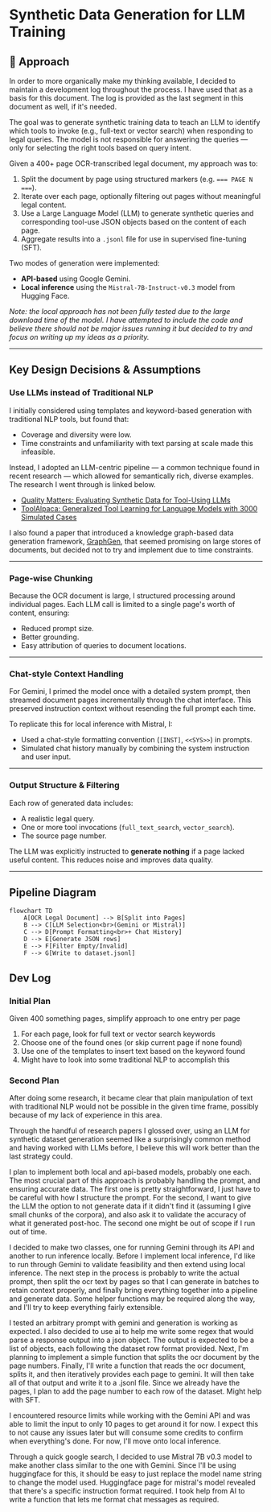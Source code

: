 # Synthetic Data Generation for LLM Training

## 🧠 Approach

In order to more organically make my thinking available, I decided to maintain
a development log throughout the process. I have used that as a basis for this
document. The log is provided as the last segment in this document as well, if
it's needed.

The goal was to generate synthetic training data to teach an LLM to identify
which tools to invoke (e.g., full-text or vector search) when responding to
legal queries. The model is not responsible for answering the queries — only
for selecting the right tools based on query intent.

Given a 400+ page OCR-transcribed legal document, my approach was to:

1. Split the document by page using structured markers (e.g. `=== PAGE N ===`).
2. Iterate over each page, optionally filtering out pages without meaningful legal content.
3. Use a Large Language Model (LLM) to generate synthetic queries and corresponding tool-use JSON objects based on the content of each page.
4. Aggregate results into a `.jsonl` file for use in supervised fine-tuning (SFT).

Two modes of generation were implemented:

- **API-based** using Google Gemini.
- **Local inference** using the `Mistral-7B-Instruct-v0.3` model from Hugging Face.

_Note: the local approach has not been fully tested due to the large download
time of the model. I have attempted to include the code and believe there
should not be major issues running it but decided to try and focus on writing
up my ideas as a priority._

---

## Key Design Decisions & Assumptions

### Use LLMs instead of Traditional NLP

I initially considered using templates and keyword-based generation with traditional NLP tools, but found that:

- Coverage and diversity were low.
- Time constraints and unfamiliarity with text parsing at scale made this infeasible.

Instead, I adopted an LLM-centric pipeline — a common technique found in recent
research — which allowed for semantically rich, diverse examples. The research
I went through is linked below.

- [Quality Matters: Evaluating Synthetic Data for Tool-Using LLMs](https://arxiv.org/pdf/2409.16341)
- [ToolAlpaca: Generalized Tool Learning for Language Models with 3000 Simulated Cases](https://arxiv.org/pdf/2306.05301)

I also found a paper that introduced a knowledge graph-based data generation
framework, [GraphGen](https://arxiv.org/pdf/2505.20416), that seemed promising on large stores of documents, but decided not to
try and implement due to time constraints.

---

### Page-wise Chunking

Because the OCR document is large, I structured processing around individual
pages. Each LLM call is limited to a single page's worth of content, ensuring:

- Reduced prompt size.
- Better grounding.
- Easy attribution of queries to document locations.

---

### Chat-style Context Handling

For Gemini, I primed the model once with a detailed system prompt, then
streamed document pages incrementally through the chat interface. This
preserved instruction context without resending the full prompt each time.

To replicate this for local inference with Mistral, I:

- Used a chat-style formatting convention (`[INST]`, `<<SYS>>`) in prompts.
- Simulated chat history manually by combining the system instruction and user input.

---

### Output Structure & Filtering

Each row of generated data includes:

- A realistic legal query.
- One or more tool invocations (`full_text_search`, `vector_search`).
- The source page number.

The LLM was explicitly instructed to **generate nothing** if a page lacked useful content. This reduces noise and improves data quality.

---

## Pipeline Diagram

```mermaid
flowchart TD
    A[OCR Legal Document] --> B[Split into Pages]
    B --> C[LLM Selection<br>(Gemini or Mistral)]
    C --> D[Prompt Formatting<br>+ Chat History]
    D --> E[Generate JSON rows]
    E --> F[Filter Empty/Invalid]
    F --> G[Write to dataset.jsonl]
```

## Dev Log

### Initial Plan

Given 400 something pages, simplify approach to one entry per page

1. For each page, look for full text or vector search keywords
2. Choose one of the found ones (or skip current page if none found)
3. Use one of the templates to insert text based on the keyword found
4. Might have to look into some traditional NLP to accomplish this

### Second Plan

After doing some research, it became clear that plain manipulation of text with
traditional NLP would not be possible in the given time frame, possibly because
of my lack of experience in this area.

Through the handful of research papers I glossed over, using an LLM for
synthetic dataset generation seemed like a surprisingly common method and
having worked with LLMs before, I believe this will work better than the last
strategy could.

I plan to implement both local and api-based models, probably one each. The
most crucial part of this approach is probably handling the prompt, and
ensuring accurate data. The first one is pretty straightforward, I just have to
be careful with how I structure the prompt. For the second, I want to give the
LLM the option to not generate data if it didn't find it (assuming I give small
chunks of the corpora), and also ask it to validate the accuracy of what it
generated post-hoc. The second one might be out of scope if I run out of time.

I decided to make two classes, one for running Gemini through its API and
another to run inference locally. Before I implement local inference, I'd like
to run through Gemini to validate feasibility and then extend using local
inference. The next step in the process is probably to write the actual prompt,
then split the ocr text by pages so that I can generate in batches to retain
context properly, and finally bring everything together into a pipeline and
generate data. Some helper functions may be required along the way, and I'll
try to keep everything fairly extensible.

I tested an arbitrary prompt with gemini and generation is working as expected.
I also decided to use ai to help me write some regex that would parse a
response output into a json object. The output is expected to be a list of
objects, each following the dataset row format provided. Next, I'm planning to
implement a simple function that splits the ocr document by the page numbers.
Finally, I'll write a function that reads the ocr document, splits it, and then
iteratively provides each page to gemini. It will then take all of that output
and write it to a .jsonl file. Since we already have the pages, I plan to add
the page number to each row of the dataset. Might help with SFT.

I encountered resource limits while working with the Gemini API and was able to
limit the input to only 10 pages to get around it for now. I expect this to not
cause any issues later but will consume some credits to confirm when
everything's done. For now, I'll move onto local inference.

Through a quick google search, I decided to use Mistral 7B v0.3 model to make
another class similar to the one with Gemini. Since I'll be using huggingface
for this, it should be easy to just replace the model name string to change the
model used. Huggingface page for mistral's model revealed that there's a
specific instruction format required. I took help from AI to write a function
that lets me format chat messages as required.

```

```

```

```

